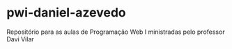 # pwi-daniel-azevedo
Repositório para as aulas de Programação Web I ministradas pelo professor Davi Vilar 
